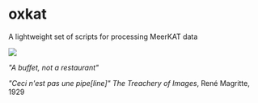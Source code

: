 # oxkat
A lightweight set of scripts for processing MeerKAT data

![](https://i.imgur.com/tmukMGk.jpg)

_"A buffet, not a restaurant"_

_"Ceci n'est pas une pipe[line]"_
_The Treachery of Images_, René Magritte, 1929
